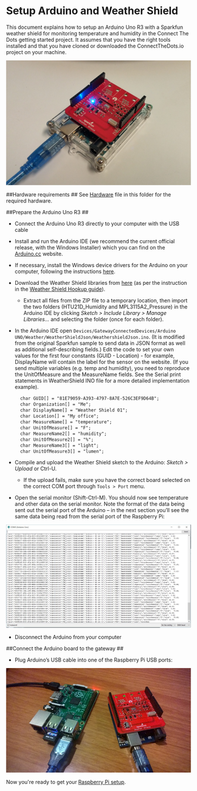 # Setup Arduino and Weather Shield #
This document explains how to setup an Arduino Uno R3 with a Sparkfun weather shield for monitoring temperature and humidity in the Connect The Dots getting started project. It assumes that you have the right tools installed and that you have cloned or downloaded the ConnectTheDots.io project on your machine.

![](ArduinoWeatherShield.jpg)

##Hardware requirements ##
See [Hardware](Hardware.md) file in this folder for the required hardware.


##Prepare the Arduino Uno R3 ##

* Connect the Arduino Uno R3 directly to your computer with the USB cable
* Install and run the Arduino IDE (we recommend the current official release, with the Windows Installer) which you can find on the [Arduino.cc](http://arduino.cc/en/Main/Software) website.
* If necessary, install the Windows device drivers for the Arduino on your computer, following the instructions [here](http://arduino.cc/en/Guide/Windows#toc4).
* Download the Weather Shield libraries from [here](https://dlnmh9ip6v2uc.cloudfront.net/assets/b/5/9/7/f/52cd8187ce395fa7158b456c.zip) (as per the instruction in the [Weather Shield Hookup guide](https://learn.sparkfun.com/tutorials/weather-shield-hookup-guide)).
    * Extract all files from the ZIP file to a temporary location, then import the two folders (HTU21D_Humidity and MPL3115A2_Pressure) in the Arduino IDE by clicking *Sketch > Include Library > Manage Libraries...* and selecting the folder (once for each folder).
* In the Arduino IDE open `Devices/GatewayConnectedDevices/Arduino UNO/Weather/WeatherShieldJson/WeathershieldJson.ino`. (It is modified from the original Sparkfun sample to send data in JSON format as well as additional self-describing fields.) Edit the code to set your own values for the first four constants (GUID - Location) - for example, DisplayName will contain the label for the sensor on the website. (If you send multiple variables (e.g. temp and humidity), you need to reproduce the UnitOfMeasure and the MeasureName fields. See the  Serial print statements in WeatherShield INO file for a more detailed implementation example).
   
		char GUID[] = "81E79059-A393-4797-8A7E-526C3EF9D64B";
		char Organization[] = "Me";
		char DisplayName[] = "Weather Shield 01";
		char Location[] = "My office";
		char MeasureName[] = "temperature";
		char UnitOfMeasure[] = "F";
		char MeasureName2[] = "humidity";
		char UnitOfMeasure2[] = "%";
		char MeasureName3[] = "light";
		char UnitOfMeasure3[] = "lumen";

* Compile and upload the Weather Shield sketch to the Arduino: *Sketch > Upload* or Ctrl-U. 
	* If the upload fails, make sure you have the correct board selected on the correct COM port through `Tools > Port` menu.
* Open the serial monitor (Shift-Ctrl-M). You should now see temperature and other data on the serial monitor. Note the format of the data being sent out the serial port of the Arduino – in the next section you’ll see the same data being read from the serial port of the Raspberry Pi:

![](ArduinoCOMCapture.jpg)

* Disconnect the Arduino from your computer

##Connect the Arduino board to the gateway ##

* Plug Arduino’s USB cable into one of the Raspberry Pi USB ports:

![](PiAndArduinoPhoto.jpg)

Now you're ready to get your [Raspberry Pi setup](../../../../Gateways/GatewayService/RaspberryPi-Gateway-setup.md).